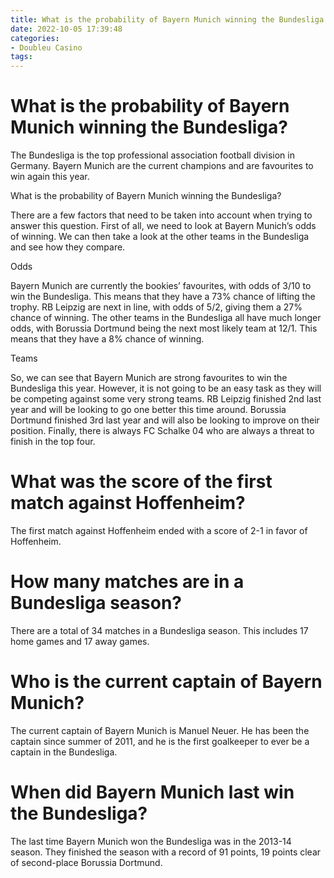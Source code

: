 ```yaml
---
title: What is the probability of Bayern Munich winning the Bundesliga
date: 2022-10-05 17:39:48
categories:
- Doubleu Casino
tags:
---
```



#  What is the probability of Bayern Munich winning the Bundesliga?

The Bundesliga is the top professional association football division in Germany. Bayern Munich are the current champions and are favourites to win again this year.

What is the probability of Bayern Munich winning the Bundesliga?

There are a few factors that need to be taken into account when trying to answer this question. First of all, we need to look at Bayern Munich’s odds of winning. We can then take a look at the other teams in the Bundesliga and see how they compare.

Odds

Bayern Munich are currently the bookies’ favourites, with odds of 3/10 to win the Bundesliga. This means that they have a 73% chance of lifting the trophy. RB Leipzig are next in line, with odds of 5/2, giving them a 27% chance of winning. The other teams in the Bundesliga all have much longer odds, with Borussia Dortmund being the next most likely team at 12/1. This means that they have a 8% chance of winning.

Teams

So, we can see that Bayern Munich are strong favourites to win the Bundesliga this year. However, it is not going to be an easy task as they will be competing against some very strong teams. RB Leipzig finished 2nd last year and will be looking to go one better this time around. Borussia Dortmund finished 3rd last year and will also be looking to improve on their position. Finally, there is always FC Schalke 04 who are always a threat to finish in the top four.

#  What was the score of the first match against Hoffenheim?

The first match against Hoffenheim ended with a score of 2-1 in favor of Hoffenheim.

#  How many matches are in a Bundesliga season?

There are a total of 34 matches in a Bundesliga season. This includes 17 home games and 17 away games.

#  Who is the current captain of Bayern Munich?

The current captain of Bayern Munich is Manuel Neuer. He has been the captain since summer of 2011, and he is the first goalkeeper to ever be a captain in the Bundesliga.

#  When did Bayern Munich last win the Bundesliga?

The last time Bayern Munich won the Bundesliga was in the 2013-14 season. They finished the season with a record of 91 points, 19 points clear of second-place Borussia Dortmund.